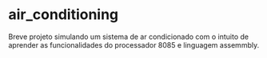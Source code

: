 # air_conditioning

Breve projeto simulando um sistema de ar condicionado com o intuito de aprender as funcionalidades do processador 8085 e linguagem assemmbly.
